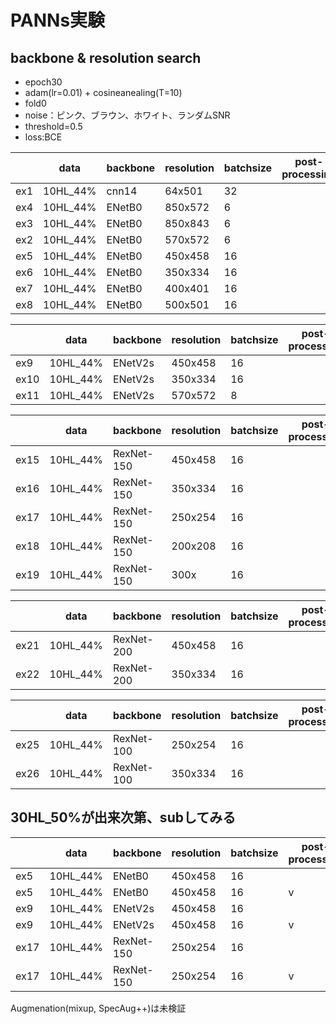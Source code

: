 # PANNs実験

## backbone & resolution search

+ epoch30
+ adam(lr=0.01) + cosineanealing(T=10)
+ fold0
+ noise：ピンク、ブラウン、ホワイト、ランダムSNR 
+ threshold=0.5
+ loss:BCE

||data|backbone|resolution|batchsize|post-processing|local_F1|train_soundscape(F1)|memo|
|---|---|---|---|---|---|---|---|---|
|ex1|10HL_44%|cnn14|64x501|32||0.1470|
|ex4|10HL_44%|ENetB0|850x572|6||0.3218
|ex3|10HL_44%|ENetB0|850x843|6||0.2537
|ex2|10HL_44%|ENetB0|570x572|6||0.3753||hop_size=190
|ex5|10HL_44%|ENetB0|450x458|16||**0.5465**||hop_size=350
|ex6|10HL_44%|ENetB0|350x334|16||0.4094||hop_size=480
|ex7|10HL_44%|ENetB0|400x401|16||0.4495||hop_size=400
|ex8|10HL_44%|ENetB0|500x501|16||0.4131||hop_size=320

||data|backbone|resolution|batchsize|post-processing|local_F1|train_soundscape(F1)|memo|
|---|---|---|---|---|---|---|---|---|
|ex9|10HL_44%|ENetV2s|450x458|16||**0.5978**|
|ex10|10HL_44%|ENetV2s|350x334|16||0.5537|
|ex11|10HL_44%|ENetV2s|570x572|8||0.4825|

||data|backbone|resolution|batchsize|post-processing|local_F1|train_soundscape(F1)|memo|
|---|---|---|---|---|---|---|---|---|
|ex15|10HL_44%|RexNet-150|450x458|16||0.3440|
|ex16|10HL_44%|RexNet-150|350x334|16||0.4977|
|ex17|10HL_44%|RexNet-150|250x254|16||**0.6155**|
|ex18|10HL_44%|RexNet-150|200x208|16||0.5475|
|ex19|10HL_44%|RexNet-150|300x|16||0.5309|

||data|backbone|resolution|batchsize|post-processing|local_F1|train_soundscape(F1)|memo|
|---|---|---|---|---|---|---|---|---|
|ex21|10HL_44%|RexNet-200|450x458|16||0.2485|
|ex22|10HL_44%|RexNet-200|350x334|16||0.2557|

||data|backbone|resolution|batchsize|post-processing|local_F1|train_soundscape(F1)|memo|
|---|---|---|---|---|---|---|---|---|
|ex25|10HL_44%|RexNet-100|250x254|16||0.4996|
|ex26|10HL_44%|RexNet-100|350x334|16||0.3968|

## 30HL_50%が出来次第、subしてみる
||data|backbone|resolution|batchsize|post-processing|train_soundscape(F1)|LB|memo|
|---|---|---|---|---|---|---|---|---|
|ex5|10HL_44%|ENetB0|450x458|16||
|ex5|10HL_44%|ENetB0|450x458|16|v|
|ex9|10HL_44%|ENetV2s|450x458|16||
|ex9|10HL_44%|ENetV2s|450x458|16|v|
|ex17|10HL_44%|RexNet-150|250x254|16|
|ex17|10HL_44%|RexNet-150|250x254|16|v

Augmenation(mixup, SpecAug++)は未検証
